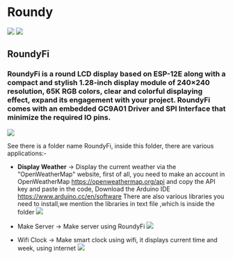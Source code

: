 # Roundy
<img src= "https://github.com/sbcshop/Roundy/blob/main/images/img1.png" />
<img src= "https://github.com/sbcshop/Roundy/blob/main/images/img.png" />

## RoundyFi

### RoundyFi is a round LCD display based on ESP-12E along with a compact and stylish 1.28-inch display module of 240×240 resolution, 65K RGB colors, clear and colorful displaying effect, expand its engagement with your project. RoundyFi comes with an embedded GC9A01 Driver and SPI Interface that minimize the required IO pins.
<img src= "https://github.com/sbcshop/Roundy/blob/main/images/img3.png" />

See there is a folder name RoundyFi, inside this folder, there are various applications:-
  * **Display Weather** -> Display the current weather via the "OpenWeatherMap" website, first of all, you need to make an account in OpenWeatherMap
    https://openweathermap.org/api and copy the API key and paste in the code, 
    Download the Arduino IDE https://www.arduino.cc/en/software
    There are also various libraries you need to install,we mention the libraries in text file ,which is inside the folder
    <img src= "https://github.com/sbcshop/Roundy/blob/main/images/img2.png" />
  
  * Make Server     -> Make server using RoundyFi
    <img src= "https://github.com/sbcshop/Roundy/blob/main/images/img4.png" />

  * Wifi Clock      -> Make smart clock using wifi, it displays current time and week, using internet 
    <img src= "https://github.com/sbcshop/Roundy/blob/main/images/img5.png" />







